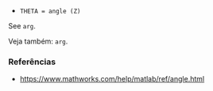 * `THETA = angle (Z)`

See `arg`.

Veja também: `arg`.

### Referências

* https://www.mathworks.com/help/matlab/ref/angle.html
